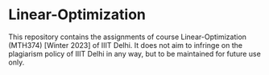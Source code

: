 # Linear-Optimization
This repository contains the assignments of course Linear-Optimization (MTH374) [Winter 2023] of IIIT Delhi. It does not aim to infringe on the plagiarism policy of IIIT Delhi in any way, but to be maintained for future use only.
